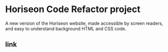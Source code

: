 # Horiseon Code Refactor project

A new version of the Horiseon website, made accessible by screen readers, and easy to understand background HTML and CSS code.

## link

